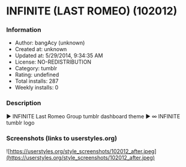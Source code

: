 # INFINITE (LAST ROMEO) (102012)

### Information
- Author: bangAcy (unknown)
- Created at: unknown
- Updated at: 5/29/2014, 9:34:35 AM
- License: NO-REDISTRIBUTION
- Category: tumblr
- Rating: undefined
- Total installs: 287
- Weekly installs: 0


### Description
► INFINITE Last Romeo Group tumblr dashboard theme 
► ∞ INFINITE tumblr logo


### Screenshots (links to userstyles.org)
![https://userstyles.org/style_screenshots/102012_after.jpeg](https://userstyles.org/style_screenshots/102012_after.jpeg)


